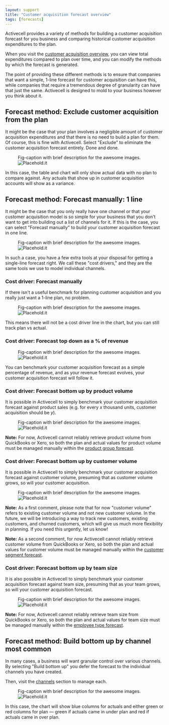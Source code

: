 ```yaml
---
layout: support
title: "Customer acquisition forecast overview"
tags: [forecasts]
---
```


Activecell provides a variety of methods for building a customer acquisition forecast for you business and comparing historical customer acquisition expenditures to the plan.

When you visit the [customer acquisition overview](), you can view total expenditures compared to plan over time, and you can modify the methods by which the forecast is generated.

The point of providing these different methods is to ensure that companies that want a simple, 1-line forecast for customer acquisition can have this, while companies that require a tremendous degree of granularity can have that just the same. Activecell is designed to mold to your business however you think about it.

## Forecast method: Exclude customer acquisition from the plan

It might be the case that your plan involves a negligible amount of customer acquisition expenditures and that there is no need to build a plan for them. Of course, this is fine with Activecell. Select "Exclude" to eliminate the customer acquisition forecast entirely. Done and done.

<figure>
  <figcaption>Fig-caption with brief description for the awesome images.</figcaption>
  <img src=" http://placehold.it/800x600" alt="Placehold.it" class="img-responsive">
</figure>

In this case, the table and chart will only show actual data with no plan to compare against. Any actuals that show up in customer acquisition accounts will show as a variance.

## Forecast method: Forecast manually: 1 line

It might be the case that you only really have one channel or that your customer acquisition model is so simple for your business that you don't want to get into building out a list of channels for it. If this is the case, you can select "Forecast manually" to build your customer acquisition forecast in one line.

<figure>
  <figcaption>Fig-caption with brief description for the awesome images.</figcaption>
  <img src=" http://placehold.it/800x600" alt="Placehold.it" class="img-responsive">
</figure>

In such a case, you have a few extra tools at your disposal for getting a single-line forecast right. We call these "cost drivers," and they are the same tools we use to model individual channels.

### Cost driver: Forecast manually

If there isn't a useful benchmark for planning customer acquisition and you really just want a 1-line plan, no problem.

<figure>
  <figcaption>Fig-caption with brief description for the awesome images.</figcaption>
  <img src=" http://placehold.it/800x600" alt="Placehold.it" class="img-responsive">
</figure>

This means there will not be a cost driver line in the chart, but you can still track plan vs actual.

### Cost driver: Forecast top down as a % of revenue

<figure>
  <figcaption>Fig-caption with brief description for the awesome images.</figcaption>
  <img src=" http://placehold.it/800x600" alt="Placehold.it" class="img-responsive">
</figure>

You can benchmark your customer acquisition forecast as a simple percentage of revenue, and as your revenue forecast evolves, your customer acquisition forecast will follow it.

### Cost driver: Forecast bottom up by product volume

It is possible in Activecell to simply benchmark your customer acquisition forecast against product sales (e.g. for every _x_ thousand units, customer acquisition should be _y_).

<figure>
  <figcaption>Fig-caption with brief description for the awesome images.</figcaption>
  <img src=" http://placehold.it/800x600" alt="Placehold.it" class="img-responsive">
</figure>

**Note:** For now, Activecell cannot reliably retrieve product volume from QuickBooks or Xero, so both the plan and actual values for product volume must be managed manually within the [product group forecast]().

### Cost driver: Forecast bottom up by customer volume

It is possible in Activecell to simply benchmark your customer acquisition forecast against customer volume, presuming that as customer volume grows, so will your customer acquisition.

<figure>
  <figcaption>Fig-caption with brief description for the awesome images.</figcaption>
  <img src=" http://placehold.it/800x600" alt="Placehold.it" class="img-responsive">
</figure>

**Note:** As a first comment, please note that for now "customer volume" refers to existing customer volume and not new customer volume. In the future, we will be introducing a way to track new customers, existing customers, and churned customers, which will give us much more flexibility in planning. If you need this urgently, let us know!

**Note:** As a second comment, for now Activecell cannot reliably retrieve customer volume from QuickBooks or Xero, so both the plan and actual values for customer volume must be managed manually within the [customer segment forecast]().

### Cost driver: Forecast bottom up by team size

It is also possible in Activecell to simply benchmark your customer acquisition forecast against team size, presuming that as your team grows, so will your customer acquisition forecast.

<figure>
  <figcaption>Fig-caption with brief description for the awesome images.</figcaption>
  <img src=" http://placehold.it/800x600" alt="Placehold.it" class="img-responsive">
</figure>

**Note:** For now, Activecell cannot reliably retrieve team size from QuickBooks or Xero, so both the plan and actual values for team size must be managed manually within the [employee type forecast]().

## Forecast method: Build bottom up by channel **most common**

In many cases, a business will want granular control over various channels. By selecting "Build bottom up" you defer the forecast to the individual channels you have created.

Then, visit the [channels]() section to manage each.

<figure>
  <figcaption>Fig-caption with brief description for the awesome images.</figcaption>
  <img src=" http://placehold.it/800x600" alt="Placehold.it" class="img-responsive">
</figure>

In this case, the chart will show blue columns for actuals and either green or red columns for plan — green if actuals came in under plan and red if actuals came in over plan.